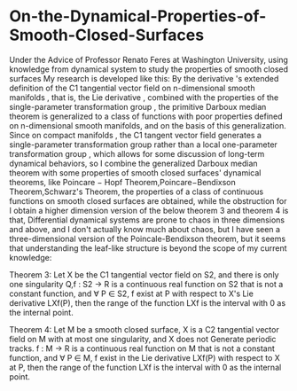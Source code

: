 # On-the-Dynamical-Properties-of-Smooth-Closed-Surfaces
Under the Advice of Professor Renato Feres at Washington University, using knowledge from dynamical system to study the properties of smooth closed surfaces
My research is developed like this: By the derivative 's extended definition of the C1 tangential vector field on n-dimensional smooth manifolds , that is, the Lie derivative , combined with the properties of the single-parameter transformation group , the primitive Darboux median theorem is generalized to a class of functions with poor properties defined on n-dimensional smooth manifolds, and on the basis of this generalization. Since on compact manifolds , the C1 tangent vector field generates a single-parameter transformation group rather than a local one-parameter transformation group , which allows for some discussion of long-term dynamical behaviors, so I combine the generalized Darboux median theorem with some properties of smooth closed surfaces' dynamical theorems, like Poincare − Hopf Theorem,Poincare−Bendixson Theorem,Schwarz's Theorem, the properties of a class of continuous functions on smooth closed surfaces are obtained, while the obstruction for I obtain a higher dimension version of the below theorem 3 and theorem 4 is that, Differential dynamical systems are prone to chaos in three dimensions and above, and I don't actually know much about chaos, but I have seen a three-dimensional version of the Poincale-Bendixson theorem, but it seems that understanding the leaf-like structure is beyond the scope of my current knowledge:

Theorem 3: Let X be the C1 tangential vector field on S2, and there is only one singularity Q,f : S2 → R is a continuous real function on S2 that is not a constant function, and ∀ P ∈ S2, f exist at P with respect to X's Lie derivative LXf(P), then the range of the function LXf is the interval with 0 as the internal point.

Theorem 4: Let M be a smooth closed surface, X is a C2 tangential vector field on M with at most one singularity, and X does not
Generate periodic tracks. f : M → R is a continuous real function on M that is not a constant function, and ∀ P ∈ M, f exist in the Lie derivative LXf(P) with respect to X at P, then the range of the function LXf is the interval with 0 as the internal point.

